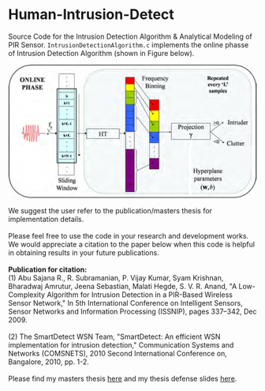 # Human-Intrusion-Detect
Source Code for the Intrusion Detection Algorithm & Analytical Modeling of PIR Sensor. `IntrusionDetectionAlgorithm.c` implements the online phasse of Intrusion Detection Algorithm (shown in Figure below).

<img src="IntrusionDetectAlgoOnlinePhase.png" width="600">

We suggest the user refer to the publication/masters thesis for implementation details.<br><br>
Please feel free to use the code in your research and development works. We would appreciate a citation to the paper below when this code is helpful in obtaining results in your future publications.<br><br>
**Publication for citation:**<br>
(1) Abu Sajana R., R. Subramanian, P. Vijay Kumar, Syam Krishnan, Bharadwaj Amrutur, Jeena Sebastian, Malati Hegde, S. V. R. Anand, 
"A Low-Complexity Algorithm for Intrusion Detection in a PIR-Based Wireless Sensor Network,"
In 5th International Conference on Intelligent Sensors, Sensor Networks and Information Processing (ISSNIP), pages 337–342, Dec 2009.<br><br>
(2) The SmartDetect WSN Team, "SmartDetect: An efficient WSN implementation for intrusion detection," 
Communication Systems and Networks (COMSNETS), 2010 Second International Conference on, Bangalore, 2010, pp. 1-2.<br><br>
Please find my masters thesis [here](https://sites.google.com/site/sramanathan77/M.Sc.%28Engg.%29Thesis.pdf?attredirects=0) and my thesis defense slides [here](https://sites.google.com/site/sramanathan77/defense_slides.pdf?attredirects=0).
